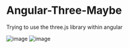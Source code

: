# Angular-Three-Maybe
Trying to use the three.js library within angular

![image](https://github.com/BozoKrolo/Angular-Three-Maybe/assets/92534297/58693207-aca1-4a24-b4c3-dd8361ef0b8b)
![image](https://github.com/BozoKrolo/Angular-Three-Maybe/assets/92534297/fd5836e9-9758-4fb6-a42e-12f34e101d97)
